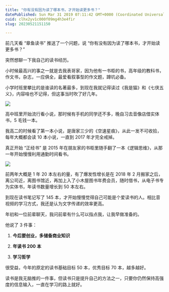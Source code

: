```yaml
---
title: "你有没有因为读了哪本书，才开始读更多书？"
datePublished: Sun Mar 31 2019 07:11:42 GMT+0000 (Coordinated Universal Time)
cuid: clhx2yv1c000f09mg4h3e4fir
slug: 20230521151150

---
```


前几天看 “章鱼读书” 推送了一个问题，说 “你有没有因为读了哪本书，才开始读更多书？”

突然想聊一下我自己的读书经历。

小时候最高兴的事之一就是去我表哥家，因为他有一书柜的书，高年级的教科书，作文书，杂志，一应俱全，最爱看叙事型的作文题，蹲坑必备。

小学时班里攀比的是谁读的名著最多，到现在我就记得读过《我是猫》和《七侠五义》，内容啥也不记得，但这事当时吹了好几年。

![](https://cdn.hashnode.com/res/hashnode/image/upload/v1684653070733/747964d8-36ea-4b95-aaf3-3ee7aa9a629e.jpeg)

高中班里开始流行看小说，那时候有手机的同学还不多，晚自习去音像店借实体书，5 毛钱一本。

我高二的时候看了第一本小说，是唐家三少的《空速星痕》，从此一发不可收拾，每年大概都会读 10 本小说，一直到 2017 年才完全戒掉。

真正开始 “正经书” 是 2015 年在朋友家的书柜里随手翻了一本《逻辑思维》，从那一年开始慢慢利用通勤时间看书。

![](https://cdn.hashnode.com/res/hashnode/image/upload/v1684653078675/2b770e5a-0b47-4e18-92f2-99b5740b58ec.jpeg)

前两年大概是 1 年 20 本左右的量，有了爆发性增长是在 2018 年 2 月搬家之后，离公司近，离图书馆近，再加上入了小木屋图书年费会员，随时借书，从电子书专为实体书，年读书数量增长到 50 本左右。

到现在读书笔记写了 145 本，才开始慢慢觉得自己可能是个爱读书的人。相比音视频的学习方式，我还是认为文字传递的效率更高。

年初和一位前辈聊天，我问前辈有什么可以指点我，让我早做准备的。

他说了 3 件事：

1. **今后要创业，多储备商业知识**
    
2. **年读书 200 本**
    
3. **学习哲学**
    

很受益，今年的原定的读书基础目标 50 本，优秀目标 70 本，越多越好。

读书是我无脑推的一件事，但读书只是提升自己的方法之一，只要你仍然保持高强度的信息输入，一直在学习的路上就好。
